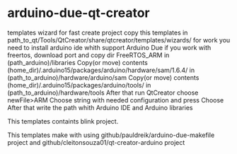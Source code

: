 # arduino-due-qt-creator
templates wizard for fast create project
copy this templates in path_to_qt/Tools/QtCreator/share/qtcreator/templates/wizards/
for work you need to install arduino ide whith support Arduino Due
if you work with freertos, download port and copy dir FreeRTOS_ARM in (path_arduino)/libraries
Copy(or move) contents (home_dir)/.arduino15/packages/arduino/hardware/sam/1.6.4/ in (path_to_arduino)/hardware/arduino/sam
Copy(or move) contents (home_dir)/.arduino15/packages/arduino/tools/ in (path_to_arduino)/hardware/tools
After that run QtCreator choose newFile>ARM
Choose string with needed configuration and press Choose
After that write the path whith Arduino IDE and Arduino libraries

This templates containts blink project.

This templates make with using github/pauldreik/arduino-due-makefile project and github/cleitonsouza01/qt-creator-arduino project
